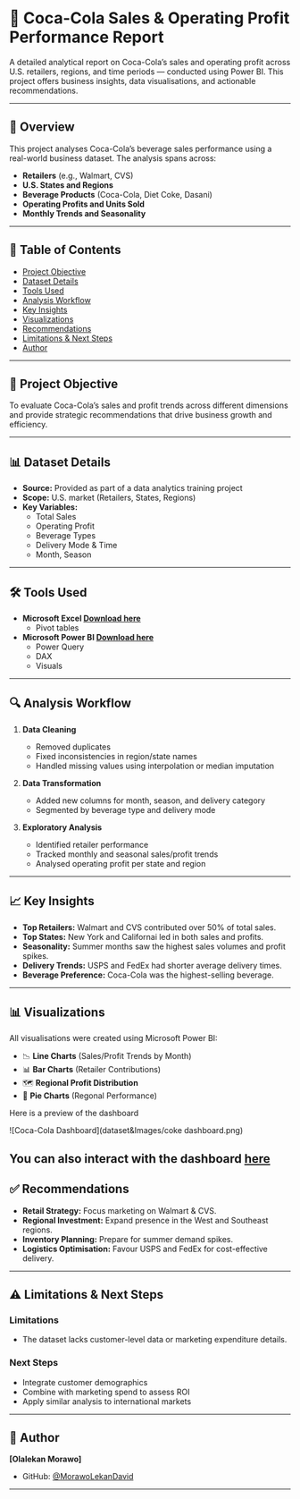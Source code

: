 # 🥤 Coca-Cola Sales & Operating Profit Performance Report

A detailed analytical report on Coca-Cola’s sales and operating profit across U.S. retailers, regions, and time periods — conducted using Power BI. This project offers business insights, data visualisations, and actionable recommendations.

---

## 📌 Overview

This project analyses Coca-Cola’s beverage sales performance using a real-world business dataset. The analysis spans across:

- **Retailers** (e.g., Walmart, CVS)
- **U.S. States and Regions**
- **Beverage Products** (Coca-Cola, Diet Coke, Dasani)
- **Operating Profits and Units Sold**
- **Monthly Trends and Seasonality**

---

## 📁 Table of Contents

- [Project Objective](##🎯-project-objective)
- [Dataset Details](#📊-dataset-details)
- [Tools Used](#🛠-tools-used)
- [Analysis Workflow](#🔍-analysis-workflow)
- [Key Insights](#📈-key-insights)
- [Visualizations](#📊-visualizations)
- [Recommendations](#✅-recommendations)
- [Limitations & Next Steps](#⚠️-limitations--next-steps)
- [Author](#👤-author)

---

## 🎯 Project Objective

To evaluate Coca-Cola’s sales and profit trends across different dimensions and provide strategic recommendations that drive business growth and efficiency.

---

## 📊 Dataset Details

- **Source:** Provided as part of a data analytics training project
- **Scope:** U.S. market (Retailers, States, Regions)
- **Key Variables:**
  - Total Sales
  - Operating Profit
  - Beverage Types
  - Delivery Mode & Time
  - Month, Season

---

## 🛠 Tools Used
- **Microsoft Excel [Download here](https://www.microsoft.com)**
  - Pivot tables
- **Microsoft Power BI [Download here](https://www.microsoft.com/en-us/download/details.aspx?id=58494)**
  - Power Query
  - DAX
  - Visuals

---

## 🔍 Analysis Workflow

1. **Data Cleaning**
   - Removed duplicates
   - Fixed inconsistencies in region/state names
   - Handled missing values using interpolation or median imputation

2. **Data Transformation**
   - Added new columns for month, season, and delivery category
   - Segmented by beverage type and delivery mode

3. **Exploratory Analysis**
   - Identified retailer performance
   - Tracked monthly and seasonal sales/profit trends
   - Analysed operating profit per state and region

---

## 📈 Key Insights

- **Top Retailers:** Walmart and CVS contributed over 50% of total sales.
- **Top States:** New York and Californai led in both sales and profits.
- **Seasonality:** Summer months saw the highest sales volumes and profit spikes.
- **Delivery Trends:** USPS and FedEx had shorter average delivery times.
- **Beverage Preference:** Coca-Cola was the highest-selling beverage.

---

## 📊 Visualizations

All visualisations were created using Microsoft Power BI:
- 📉 **Line Charts** (Sales/Profit Trends by Month)
- 📊 **Bar Charts** (Retailer Contributions)
- 🗺️ **Regional Profit Distribution**
- 🧁 **Pie Charts** (Regonal Performance)
  
Here is a preview of the dashboard

![Coca-Cola Dashboard](dataset&Images/coke dashboard.png)

You can also interact with the dashboard [here](https://app.powerbi.com/groups/me/reports/0a1f9150-6df9-4a31-b0c6-2dc6bd355905/06e2fc9cbe10d61b090a?experience=power-bi)
---

## ✅ Recommendations

- **Retail Strategy:** Focus marketing on Walmart & CVS.
- **Regional Investment:** Expand presence in the West and Southeast regions.
- **Inventory Planning:** Prepare for summer demand spikes.
- **Logistics Optimisation:** Favour USPS and FedEx for cost-effective delivery.

---

## ⚠️ Limitations & Next Steps

### Limitations

- The dataset lacks customer-level data or marketing expenditure details.

### Next Steps

- Integrate customer demographics
- Combine with marketing spend to assess ROI
- Apply similar analysis to international markets

---

## 👤 Author

**[Olalekan Morawo]**

- GitHub: [@MorawoLekanDavid](https://github.com/MorawoLekanDavid)

---
